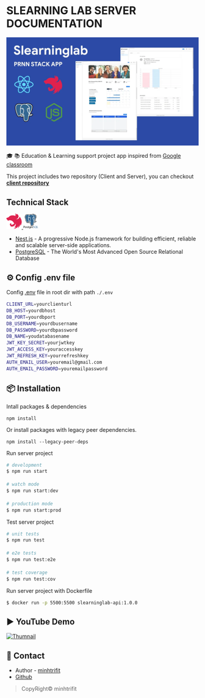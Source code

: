 # SLEARNING LAB SERVER DOCUMENTATION

![Thumbnail](./showcase/screenshot.png)

🎓 📚 Education & Learning support project app inspired from [Google classroom](https://classroom.google.com)

This project includes two repository (Client and Server), you can checkout **[client repository](https://github.com/minhtrifit/slearninglab-client)**

## Technical Stack
<p align="left"> <a href="https://nestjs.com/" target="_blank" rel="noreferrer"> <img src="https://raw.githubusercontent.com/devicons/devicon/master/icons/nestjs/nestjs-plain.svg" alt="nestjs" width="40" height="40"/> </a> <a href="https://www.postgresql.org" target="_blank" rel="noreferrer"> <img src="https://raw.githubusercontent.com/devicons/devicon/master/icons/postgresql/postgresql-original-wordmark.svg" alt="postgresql" width="40" height="40"/> </a> </p>

- [Nest.js](hhttps://nestjs.com) - A progressive Node.js framework for building efficient, reliable and scalable server-side applications.
- [PostgreSQL](https://www.postgresql.org) - The World's Most Advanced Open Source Relational Database

## ⚙️ Config .env file

Config [.env]() file in root dir with path `./.env`

```bash
CLIENT_URL=yourclienturl
DB_HOST=yourdbhost
DB_PORT=yourdbport
DB_USERNAME=yourdbusername
DB_PASSWORD=yourdbpassword
DB_NAME=youdatabasename
JWT_KEY_SECRET=yourjwtkey
JWT_ACCESS_KEY=youraccesskey
JWT_REFRESH_KEY=yourrefreshkey
AUTH_EMAIL_USER=youremail@gmail.com
AUTH_EMAIL_PASSWORD=youremailpassword
```

## 📦 Installation

Intall packages & dependencies
```console
npm install
```

Or install packages with legacy peer dependencies.
```console
npm install --legacy-peer-deps
```

Run server project

```bash
# development
$ npm run start

# watch mode
$ npm run start:dev

# production mode
$ npm run start:prod
```

Test server project

```bash
# unit tests
$ npm run test

# e2e tests
$ npm run test:e2e

# test coverage
$ npm run test:cov
```

Run server project with Dockerfile

```bash
$ docker run -p 5500:5500 slearninglab-api:1.0.0
```

## ▶️ YouTube Demo

[![Thumnail](https://img.youtube.com/vi/g9WHplySekY/0.jpg)](https://youtu.be/g9WHplySekY)

## 💌 Contact

- Author - [minhtrifit](https://minhtrifitdev.netlify.app)
- [Github](https://github.com/minhtrifit)

> CopyRight© minhtrifit
